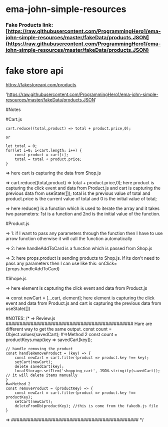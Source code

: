 # ema-john-simple-resources
### Fake Products link: [https://raw.githubusercontent.com/ProgrammingHero1/ema-john-simple-resources/master/fakeData/products.JSON](https://raw.githubusercontent.com/ProgrammingHero1/ema-john-simple-resources/master/fakeData/products.JSON)


# fake store api
https://fakestoreapi.com/products

'https://raw.githubusercontent.com/ProgrammingHero1/ema-john-simple-resources/master/fakeData/products.JSON'


#Notes 

#Cart.js

    cart.reduce((total,product) => total + product.price,0);

    or

    let total = 0;
    for(let i=0; i<cart.length; i++) {
        const product = cart[i];
        total = total + product.price;
    }


=> here cart is capturing the data from Shop.js

=> cart.reduce((total,product) =>  total + product.price,0); here product is capturing the click event and data from Product.js and cart is capturing the previous data from useState([]); total is the previous value of total and product.price is the current value of total and 0 is the initial value of total;

=> here reduce() is a function which is used to iterate the array and it takes two parameters: 1st is a function and 2nd is the initial value of the function.

#Product.js

=> 1: if I want to pass any parameters through the function then I have to use arrow function otherwise it will call the function automatically

=> 2: here handleAddToCard is a function which is passed from Shop.js

=> 3: here props.product is sending products to Shop.js. If its don't need to pass any parameters then I can use like this: onClick={props.handleAddToCard}

#Shope.js

=> here element is capturing the click event and data  from Product.js

=> const newCart = [...cart, element]; here element is capturing the click event and data  from Product.js and cart is capturing the previous data from useState([])



#NOTES:
/*
=> Review.js
##############################################
Hare are different way to get the same output.
    const count = Object.values(savedCart);
    #=>Method 2
    const count = productKeys.map(key => savedCart[key]);


    // handle removing the product
    const handleRemoveProduct = (key) => {
        const newCart = cart.filter(product => product.key !== key);
        setCart(newCart);
        delete savedCart[key];
        localStorage.setItem('shopping_cart', JSON.stringify(savedCart)); // it will delete items manually
    } 
    #=>Method 2
    const removeProduct = (productKey) => {
        const newCart = cart.filter(product => product.key !== productKey);
        setCart(newCart);
        deleteFromDb(productKey); //this is come from the fakedb.js file
    }


=> 
##############################################
*/


